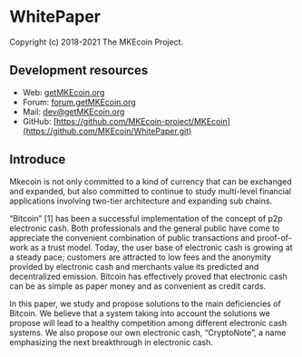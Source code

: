 # WhitePaper
Copyright (c) 2018-2021 The MKEcoin Project.   

## Development resources

- Web: [getMKEcoin.org](https://www.mkecoin.io/)
- Forum: [forum.getMKEcoin.org](https://www.mkecoin.io/index.php?m=home&c=Lists&a=index&tid=10)
- Mail: [dev@getMKEcoin.org](mailto:mke.technology@yahoo.com)
- GitHub: [https://github.com/MKEcoin-project/MKEcoin](https://github.com/MKEcoin/WhitePaper.git)

## Introduce

Mkecoin is not only committed to a kind of currency that can be exchanged and expanded, but also committed to continue to study multi-level financial applications involving two-tier architecture and expanding sub chains.

“Bitcoin” [1] has been a successful implementation of the concept of p2p electronic cash. Both professionals and the general public have come to appreciate the convenient combination of public transactions and proof-of-work as a trust model. Today, the user base of electronic cash is growing at a steady pace; customers are attracted to low fees and the anonymity provided by electronic cash and merchants value its predicted and decentralized emission. Bitcoin has effectively proved that electronic cash can be as simple as paper money and as convenient as credit cards.

In this paper, we study and propose solutions to the main deficiencies of Bitcoin. We believe that a system taking into account the solutions we propose will lead to a healthy competition among different electronic cash systems. We also propose our own electronic cash, “CryptoNote”, a name emphasizing the next breakthrough in electronic cash.
